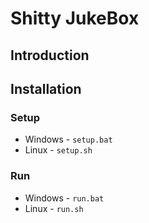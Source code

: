 # Shitty JukeBox

## Introduction

## Installation

### Setup
- Windows - `setup.bat`
- Linux - `setup.sh`

### Run
- Windows - `run.bat`
- Linux - `run.sh`

